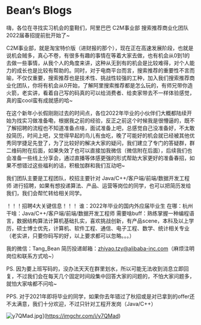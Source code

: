 # Bean‘s Blogs

嗨，各位在寻找实习机会的童鞋们，阿里巴巴 C2M事业部 搜索推荐商业化团队 2022届春招提前批开始了~

C2M事业部，就是淘宝特价版（进财报的那个），现在正在高速发展阶段，也就是说机会贼多，真心不卷，有很多有趣的事情在等着大家去做，也有机会从0到1的去做一些事情，从我个人的角度来讲，这种从无到有的机会是比较难得，对个人能力的成长也是比较有帮助的。同时，对于电商平台而言，搜索推荐的重要性不言而喻，不仅仅重要，搜索推荐也是技术性、挑战性较强的工种，加入我们搜索推荐商业化团队，你将有机会从0开始，了解阿里搜索推荐都是怎么玩的，有师兄带你造火箭，老实讲，看着自己写的码真的可以给消费者、给卖家带去不一样体验感觉，真的蛮cool蛮有成就感的哈~

在这个新年小长假刚刚过去的时间点，各位2022年毕业的小伙伴们大概都陆续开始为找实习做准备嘞，根据我之前的经验，反正之前这个时候我是很懵逼的，既不了解招聘的流程也不知道准备点啥，面试准备上吧，总感觉自己没准备好，不太敢投简历，时间上吧，又觉得早起的鸟儿有虫吃，晚了可能好的机会就已经被其他优秀同学捷足先登了，为了比较好的解决大家的疑问，我们建立了专门的答疑群，群二维码附在后面，如果失效了也可以直接加我微信（微信附在后面），后续我们也会准备一些线上分享会，通过直播等体感更强的形式帮助大家更好的准备春招，如果不想错过这些福利的话，积极加群和我们互动吧~

我们团队主要是工程团队，校招主要针对 Java/C++/客户端/前端/数据开发工程师 进行招聘，如果有想投递算法、产品、运营等岗位的同学，也可以把简历发给我们，我们会帮忙转给相关同学。

！！！招聘4大关键信息！！！
谁：2022年毕业的国内外应届毕业生
在哪：杭州
干啥：Java/C++/客户端/前端/数据开发工程师
需要啥buff：熟练掌握一种编程语言，数据结构算法计算机基础扎实，喜欢挑战创新，有产品scene，本科及以上学历，硕士博士优先，计算机、软件工程、通信、电子工程、数学、统计相关专业（老实讲，只要你码写的好，以上要求都可以忽略。。。）


我的微信：Tang_Bean
简历投递邮箱：zhiyao.tzy@alibaba-inc.com（麻烦注明岗位和联系方式哈~）

PS. 因为要上班写码的，没办法天天在群里划水，所以可能无法收到消息立即回复，不过我们会在每天几个固定时间段集中回答大家的问题的，不怕大家问题多，就怕大家啥都不问哈~

PPS. 对于2021年即将毕业的同学，如果你去年错过了秋招或是对已拿到的offer还不太满意，我们十分欢迎，不过只针对工程开发岗（Java/C++）

![y7QMad.jpg](https://s3.ax1x.com/2021/02/22/y7QMad.jpg)](https://imgchr.com/i/y7QMad)

